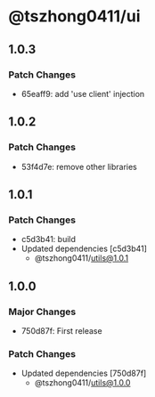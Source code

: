 # @tszhong0411/ui

## 1.0.3

### Patch Changes

- 65eaff9: add 'use client' injection

## 1.0.2

### Patch Changes

- 53f4d7e: remove other libraries

## 1.0.1

### Patch Changes

- c5d3b41: build
- Updated dependencies [c5d3b41]
  - @tszhong0411/utils@1.0.1

## 1.0.0

### Major Changes

- 750d87f: First release

### Patch Changes

- Updated dependencies [750d87f]
  - @tszhong0411/utils@1.0.0
